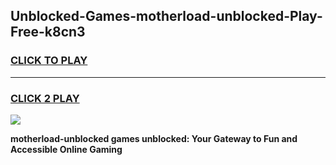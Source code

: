 
## Unblocked-Games-motherload-unblocked-Play-Free-k8cn3
<h3>
<a href="https://premium76.site?title=motherload-unblocked&ref=12A">CLICK TO PLAY</a></h3>
<hr>

<h3>
<a href="https://premium76.site?title=motherload-unblocked&ref=12A">CLICK 2 PLAY</a>
  
</h3>

<a href="https://premium76.site?title=motherload-unblocked&ref=12A"><img src="https://clearcache.store/games.png"></a>


**motherload-unblocked games unblocked: Your Gateway to Fun and Accessible Online Gaming**
